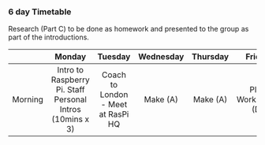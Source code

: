 ### 6 day Timetable

Research (Part C) to be done as homework and presented to the group as part of the introductions.

|    | Monday | Tuesday | Wednesday | Thursday | Friday | Saturday |
| -- | :--: | :--: | :--: | :--: | :--: | :--: |
| Morning | Intro to Raspberry Pi. Staff Personal Intros (10mins x 3) | Coach to London - Meet at RasPi HQ | Make (A) | Make (A) | Plan Workshops (D) | Deliver Workshops (D) |
